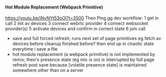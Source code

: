 #### Hot Module Replacement (Webpack Primitive)
https://youtu.be/iNvNYt53oOI?t=3500
Theo Ping.gg dev workflow:
1 get in call
2 init av devices
3 connect webrtc provider
4 connect websocket provider(s)
5 activate devices and confirm in correct state
6 join call

- save and full forced refresh; runs next set of page primitives eg fetch av devices before cleanup finished before? then end up in chaotic state everytime i save a file
- hot module replacement (a webpack primitive) is not implemented by remix; theo's presence state (eg mic is on) is interrupted by full page refresh post save because [volatile presence state] is maintained somewhere other than on a server

